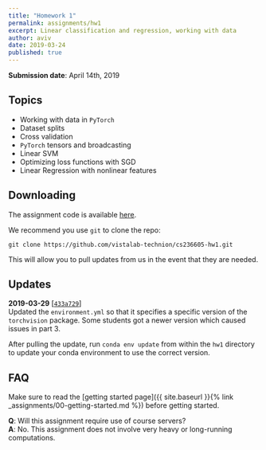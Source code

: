 ```yaml
---
title: "Homework 1"
permalink: assignments/hw1
excerpt: Linear classification and regression, working with data
author: aviv
date: 2019-03-24
published: true
---
```


**Submission date**: April 14th, 2019

## Topics

- Working with data in `PyTorch`
- Dataset splits
- Cross validation
- `PyTorch` tensors and broadcasting
- Linear SVM
- Optimizing loss functions with SGD
- Linear Regression with nonlinear features

## Downloading

The assignment code is available
[here](https://github.com/vistalab-technion/cs236605-hw1).

We recommend you use `git` to clone the repo:
```shell
git clone https://github.com/vistalab-technion/cs236605-hw1.git
```
This will allow you to pull updates from us in the event that they are needed.

## Updates

**2019-03-29**
\[[`433a729`](https://github.com/vistalab-technion/cs236605-hw1/commit/433a729cfbcf2fcdabb1968ed36d81d12fe73057)\]  
Updated the `environment.yml` so that it specifies a specific version of the
`torchvision` package. Some students got a newer version which caused issues in
part 3.

After pulling the update, run `conda env update` from within the `hw1` directory
to update your conda environment to use the correct version.

## FAQ

Make sure to read the [getting started page]({{ site.baseurl }}{% link _assignments/00-getting-started.md %})
before getting started.

**Q**: Will this assignment require use of course servers?  
**A**: No. This assignment does not involve very heavy or long-running
computations.

